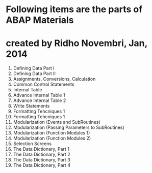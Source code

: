 # Following items are the parts of ABAP Materials
# created by Ridho Novembri, Jan, 2014

1. Defining Data Part I
2. Defining Data Part II
3. Assignments, Conversions, Calculation
4. Common Control Statements
5. Internal Table
6. Advance Internal Table 1
7. Advance Internal Table 2
8. Write Statements
9. Formatting Tehcniques 1
10. Formatting Tehcniques 1
11. Modularization (Events and SubRoutines)
12. Modularization (Passing Parameters to SubRoutines)
13. Modularization (Function Modules 1)
14. Modularization (Function Modules 2)
15. Selection Screens
16. The Data Dictionary, Part 1
17. The Data Dictionary, Part 2
18. The Data Dictionary, Part 3
19. The Data Dictionary, Part 4
